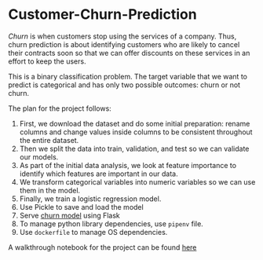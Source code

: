# Customer-Churn-Prediction

*Churn* is when customers stop using the services of a company. Thus, churn prediction is about identifying customers who are likely to cancel their contracts soon so that we can offer discounts on these services in an effort to keep the users.

This is a binary classification problem. The target variable that we want to predict is categorical and has only two possible outcomes: churn or not churn.

The plan for the project follows:
1. First, we download the dataset and do some initial preparation: rename columns and change values inside columns to be consistent throughout the entire dataset.
2. Then we split the data into train, validation, and test so we can validate our models.
3. As part of the initial data analysis, we look at feature importance to identify which features are important in our data.
4. We transform categorical variables into numeric variables so we can use them in the model.
5. Finally, we train a logistic regression model.
6. Use Pickle to save and load the model
7. Serve [churn model](https://github.com/rohanj98/customer-churn-prediction/blob/main/churn_serving.py) using Flask
8. To manage python library dependencies, use `pipenv` file. 
9. Use `dockerfile` to manage OS dependencies.

A walkthrough notebook for the project can be found [here](https://github.com/rohanj98/customer-churn-prediction/blob/main/churn-prediction.ipynb)

